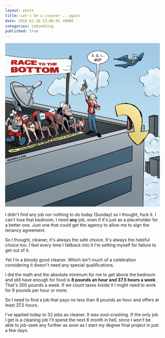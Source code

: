 ```yaml
---
layout: posts
title: Let's be a cleaner ...again
date: 2018-01-28 23:00:01 +0000
categories: jobseeking
published: true
---
```

![](/uploads/2018/02/04/race-to-the-bottom.png)

I didn't find any job nor nothing to do today (Sunday) so I thought, fuck it. I can't lose that bedroom, I need **any** job, even if it's just as a placeholder for a better one. Just one that could get the agency to allow me to sign the tenancy agreement.

So I thought, cleaner, it's always the safe choice. It's always the hateful choice too. I feel every time I fallback into it I'm setting myself for failure to get out of it.

Yet I'm a bloody good cleaner. Which isn't much of a celebration considering it doesn't need any special qualifications.

I did the math and the absolute minimum for me to get above the bedroom and still have enough for food is **8 pounds an hour and 37.5 hours a week**. That's 300 pounds a week. If we count taxes inside it I might need to work for 9 pounds per hour or more.

So I need to find a job that pays no less than 8 pounds an hour and offers at least 37.5 hours.

I've applied today to 32 jobs as cleaner. It was soul-crashing. If the only job I get is a cleaning job I'll spend the next 8 month in hell, since I won't be able to job-seek any further as soon as I start my degree final project in just a few days.